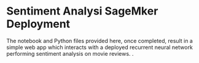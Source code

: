 # Sentiment Analysi SageMker Deployment

The notebook and Python files provided here, once completed, result in a simple web app which interacts with a deployed recurrent neural network performing sentiment analysis on movie reviews. .
